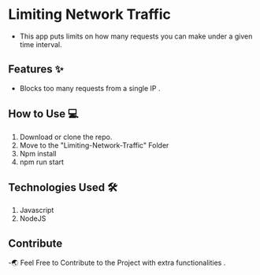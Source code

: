 # Limiting Network Traffic
- This app puts limits on how many requests you can make under a given time interval. 

## Features :sparkles:
- Blocks too many requests from a single IP .



## How to Use :computer:
1. Download or clone the repo.
2. Move to the "Limiting-Network-Traffic" Folder
3. Npm install
4. npm run start  

## Technologies Used :hammer_and_wrench:
1. Javascript
2. NodeJS

## Contribute 
-:earth_asia: Feel Free to Contribute to the Project with extra functionalities .
